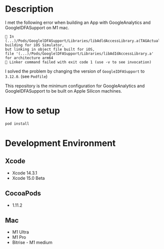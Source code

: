 # Description
I met the following error when building an App with GoogleAnalytics and GoogleIDFASupport on M1 mac.
```
🔴 In (...)/Pods/GooglelDFASupport/Libraries/libAdldAccessLibrary.a(TAGActualAddAccess.o),
building for iOS Simulator, 
but linking in object file built for iOS, 
file '(...)/Pods/GooglelDFASupport/Libraries/libAdIdAccessLibrary.a' 
for architecture arm64
🔴 Linker command failed with exit code 1 (use -v to see invocation)
```

 I solved the problem by changing the version of `GoogleIDFASupport` to `3.12.0`. (see `Podfile`)

 This repository is the minimum configuration for GoogleAnalytics and GoogleIDFASupport to be built on Apple Silicon machines.


# How to setup
```sh
pod install
```

# Development Environment
## Xcode
* Xcode 14.3.1
* Xcode 15.0 Beta

## CocoaPods
* 1.11.2

## Mac
* M1 Ultra
* M1 Pro
* Bitrise - M1 medium
